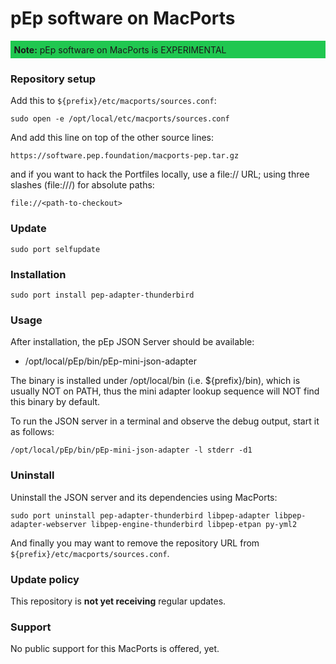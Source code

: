 # pEp software on MacPorts

<div style="padding: 0.4em; background: #20c750">
<b>Note:</b> pEp software on MacPorts is EXPERIMENTAL
</div>

### Repository setup

Add this to `${prefix}/etc/macports/sources.conf`:

    sudo open -e /opt/local/etc/macports/sources.conf

And add this line on top of the other source lines:

    https://software.pep.foundation/macports-pep.tar.gz

and if you want to hack the Portfiles locally, use a file:// URL;
using three slashes (file:///) for absolute paths:

    file://<path-to-checkout>

### Update

    sudo port selfupdate

### Installation

    sudo port install pep-adapter-thunderbird

### Usage

After installation, the pEp JSON Server should be available:

 - /opt/local/pEp/bin/pEp-mini-json-adapter

The binary is installed under /opt/local/bin (i.e. ${prefix}/bin), which is usually NOT on PATH, thus the mini adapter
lookup sequence will NOT find this binary by default.

To run the JSON server in a terminal and observe the debug output, start it as follows:

    /opt/local/pEp/bin/pEp-mini-json-adapter -l stderr -d1
 
### Uninstall

Uninstall the JSON server and its dependencies using MacPorts:

    sudo port uninstall pep-adapter-thunderbird libpep-adapter libpep-adapter-webserver libpep-engine-thunderbird libpep-etpan py-yml2

And finally you may want to remove the repository URL from `${prefix}/etc/macports/sources.conf`.

### Update policy

This repository is **not yet receiving** regular updates.

### Support

No public support for this MacPorts is offered, yet.
